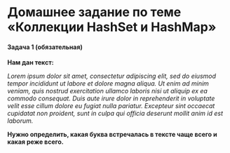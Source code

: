 # Домашнее задание по теме «Коллекции HashSet и HashMap»
#### Задача 1 (обязательная)
**Нам дан текст:**

*Lorem ipsum dolor sit amet, consectetur adipiscing elit, sed do eiusmod tempor incididunt ut labore et dolore magna aliqua. Ut enim ad minim veniam, quis nostrud exercitation ullamco laboris nisi ut aliquip ex ea commodo consequat. Duis aute irure dolor in reprehenderit in voluptate velit esse cillum dolore eu fugiat nulla pariatur. Excepteur sint occaecat cupidatat non proident, sunt in culpa qui officia deserunt mollit anim id est laborum.*

**Нужно определить, какая буква встречалась в тексте чаще всего и какая реже всего.**
